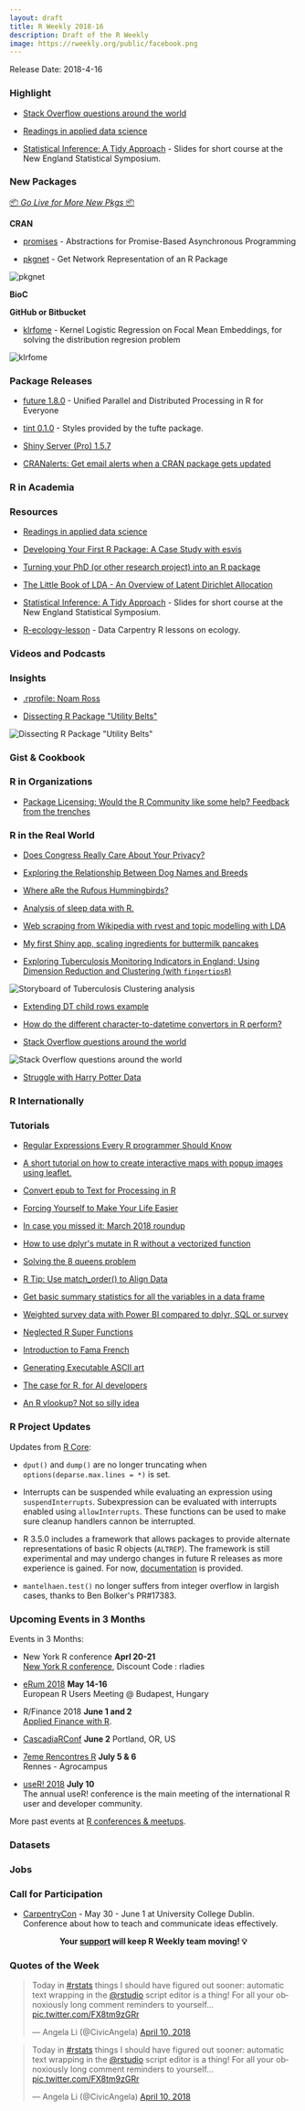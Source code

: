 ```yaml
---
layout: draft
title: R Weekly 2018-16
description: Draft of the R Weekly
image: https://rweekly.org/public/facebook.png
---
```


Release Date: 2018-4-16

###  Highlight

+ [Stack Overflow questions around the world](https://juliasilge.com/blog/stack-questions-cities/)

+ [Readings in applied data science](https://github.com/hadley/stats337)

+ [Statistical Inference: A Tidy Approach](https://ismayc.github.io/talks/ness-infer/slide_deck.html) - Slides for short course at the New England Statistical Symposium.

###  New Packages

<p class="added-hostname"><a href="https://rweekly.org/live" target="_blank" class="externalLink">📦 <i>Go Live for More New Pkgs</i> 📦</a></p>

**CRAN**

+ [promises](https://cran.r-project.org/web/packages/promises/index.html) - Abstractions for Promise-Based Asynchronous Programming

+ [pkgnet](https://cran.r-project.org/web/packages/pkgnet/index.html) - Get Network Representation of an R Package

![pkgnet](https://raw.githubusercontent.com/rweekly/image/master/2018/devtools.png)

**BioC**


**GitHub or Bitbucket**

+ [klrfome](https://github.com/mrecos/klrfome) - Kernel Logistic Regression on Focal Mean Embeddings, for solving the distribution regresion problem

![klrfome](https://raw.githubusercontent.com/rweekly/image/master/2018/KLRfome_dataflow.png)

### Package Releases

+ [future 1.8.0](https://www.jottr.org/2018/04/12/future-results/) - Unified Parallel and Distributed Processing in R for Everyone

+ [tint 0.1.0](http://dirk.eddelbuettel.com/blog/2018/04/08#tint_0.1.0) - Styles provided by the tufte package.

+ [Shiny Server (Pro) 1.5.7](https://blog.rstudio.com/2018/04/11/shiny-server-pro-1-5-7/)

+ [CRANalerts: Get email alerts when a CRAN package gets updated](https://deanattali.com/blog/cranalerts/)

###  R in Academia


###  Resources

+ [Readings in applied data science](https://github.com/hadley/stats337)

+ [Developing Your First R Package: A Case Study with esvis](http://www.dandersondata.com/talks/eugene_rug/)

+ [Turning your PhD (or other research project) into an R package](https://htmlpreview.github.io/?https://raw.githubusercontent.com/r-oxford/r-oxford.github.io/master/slides/2018_04_PhD_to_package.html)

+ [The Little Book of LDA - An Overview of Latent Dirichlet Allocation](https://ldabook.com/)

+ [Statistical Inference: A Tidy Approach](https://ismayc.github.io/talks/ness-infer/slide_deck.html) - Slides for short course at the New England Statistical Symposium.

+ [R-ecology-lesson](https://github.com/datacarpentry/R-ecology-lesson) - Data Carpentry R lessons on ecology.

###  Videos and Podcasts




### Insights

+ [.rprofile: Noam Ross](https://ropensci.org/blog/2018/04/13/rprofile-noam-ross/)

+ [Dissecting R Package "Utility Belts"](https://rud.is/b/2018/04/08/dissecting-r-package-utility-belts/)

![Dissecting R Package "Utility Belts"](https://raw.githubusercontent.com/rweekly/image/master/2018/util-ratio.png)

### Gist & Cookbook




###  R in Organizations

+ [Package Licensing: Would the R Community like some help? Feedback from the trenches](https://www.r-consortium.org/blog/2018/04/12/package-licensing-would-the-r-community-like-some-help-feedback-from-the-trenches)


### R in the Real World

+ [Does Congress Really Care About Your Privacy?](https://rud.is/b/2018/04/13/does-congress-really-care-about-your-privacy/)

+ [Exploring the Relationship Between Dog Names and Breeds](http://kaylinwalker.com/dog-names-tfidf/)

+ [Where aRe the Rufous Hummingbirds?](https://github.com/stephhazlitt/ruhu-ebird-observations/blob/master/R/ruhu-ebird-observations.md)

+ [Analysis of sleep data with R.](http://www.seanlnguyen.com/post/analyzing-sleep-data-with-r/)

+ [Web scraping from Wikipedia with rvest and topic modelling  with LDA](http://annamarbut.blogspot.com/2018/04/scraping-wikipedia-and-topic-modelling.html)

+ [My first Shiny app, scaling ingredients for buttermilk pancakes](https://snewns92.shinyapps.io/BestButtermilkPancakes/)

+ [Exploring Tuberculosis Monitoring Indicators in England; Using Dimension Reduction and Clustering (with `fingertipsR`)](https://www.samabbott.co.uk/post/cluster-england-tb/)

![Storyboard of Tuberculosis Clustering analysis](https://raw.githubusercontent.com/rweekly/image/master/2018/storyboard-fingertips-tb-clust.png)

+ [Extending DT child rows example](http://www.reigo.eu/2018/04/extending-dt-child-row-example/)

+ [How do the different character-to-datetime convertors in R perform?](http://rsangole.netlify.com/post/performance-benchmarking-for-date-time-conversions/)

+ [Stack Overflow questions around the world](https://juliasilge.com/blog/stack-questions-cities/)

![Stack Overflow questions around the world](https://raw.githubusercontent.com/rweekly/image/master/2018/stack-map.png)

+ [Struggle with Harry Potter Data](http://www.questionflow.org/2018/04/09/struggle-with-harry-potter-data/)


### R Internationally



###  Tutorials

+ [Regular Expressions Every R programmer Should Know](https://blog.jumpingrivers.com/posts/2018/top_regular_expressions_r_stringr/)

+ [A short tutorial on how to create interactive maps with popup images using leaflet. ](https://peerchristensen.netlify.com/post/mapping-street-art-with-leaflet-and-r/)

+ [Convert epub to Text for Processing in R](https://rud.is/b/2018/04/12/convert-epub-to-text-for-processing-in-r/)

+ [Forcing Yourself to Make Your Life Easier](https://ropensci.org/blog/2018/04/12/ijtiff/)

+ [In case you missed it: March  2018 roundup](http://blog.revolutionanalytics.com/2018/04/in-case-you-missed-it-march-2018-roundup.html)

+ [How to use dplyr's mutate in R without a vectorized function](https://deanattali.com/blog/mutate-non-vectorized/)

+ [Solving the 8 queens problem](https://coolbutuseless.bitbucket.io/2018/04/10/solving-the-8-queens-problem/)

+ [R Tip: Use match_order() to Align Data](http://www.win-vector.com/blog/2018/04/r-tip-use-match_order-to-align-data/)

+ [Get basic summary statistics for all the variables in a data frame](http://www.brodrigues.co/blog/2018-04-10-brotools_describe/)

+ [Weighted survey data with Power BI compared to dplyr, SQL or survey](http://freerangestats.info/blog/2018/04/11/weighted-survey-data-with-power-bi)

+ [Neglected R Super Functions](http://www.win-vector.com/blog/2018/04/neglected-r-super-functions/)

+ [Introduction to Fama French](https://rviews.rstudio.com/2018/04/11/introduction-to-fama-french/)

+ [Generating Executable ASCII art](https://coolbutuseless.bitbucket.io/2018/04/12/generating-executable-ascii-art/)

+ [The case for R, for AI developers](http://blog.revolutionanalytics.com/2018/04/the-case-for-r-for-ai-developers.html)

+ [An R vlookup? Not so silly idea](https://www.daeconomist.com/post/2018-04-08-an-r-vlookup-not-so-silly-idea/)

<!--<div class="post-more-begin"></div><div class="post-more-end"></div>-->

###  R Project Updates

Updates from [R Core](http://developer.r-project.org/blosxom.cgi/R-devel/NEWS):

+ `dput()` and `dump()` are no longer truncating when `options(deparse.max.lines = *)` is set.

+ Interrupts can be suspended while evaluating an expression using `suspendInterrupts`. Subexpression can be evaluated with interrupts enabled using `allowInterrupts`. These functions can be used to make sure cleanup handlers cannon be interrupted.

+ R 3.5.0 includes a framework that allows packages to provide alternate representations of basic R objects (`ALTREP`). The framework is still experimental and may undergo changes in future R releases as more experience is gained. For now, [documentation](https://svn.r-project.org/R/branches/ALTREP/ALTREP.html) is provided.

+ `mantelhaen.test()` no longer suffers from integer overflow in largish cases, thanks to Ben Bolker's PR#17383.

###  Upcoming Events in 3 Months

Events in 3 Months:

+ New York R conference **Aprl 20-21** <br />
[New York R conference](https://www.rstats.nyc/), Discount Code : rladies

+ [eRum 2018](http://2018.erum.io) **May 14-16** <br />
European R Users Meeting @ Budapest, Hungary

+ R/Finance 2018 **June 1 and 2** <br />
[Applied Finance with R](http://www.rinfinance.com).

+ [CascadiaRConf](https://cascadiarconf.com/) **June 2**
Portland, OR, US

+ [7eme Rencontres R](https://r2018-rennes.sciencesconf.org/)  **July 5 & 6** <br />
Rennes - Agrocampus

+ [useR! 2018](https://user2018.r-project.org/) **July 10** <br />
The annual useR! conference is the main meeting of the international R user and developer community.

<!--

+ [LatinR 2018](http://latin-r.com/) **Sept 4-5** <br />
Buenos Aires, Argentina.

-->

More past events at [R conferences & meetups](https://conf.rweekly.org).

### Datasets




### Jobs




###  Call for Participation

+ [CarpentryCon](http://www.carpentrycon.org/) -
May 30 - June 1 at University College Dublin. Conference about how to teach and communicate ideas effectively.

<p class="hide-support added-hostname support-rweekly" style="text-align: center;font-weight: bold;">Your <a class="non-visited externalLink" href="https://www.patreon.com/rweekly" onclick="pas(this)">support</a> will keep R Weekly team moving! 💡</p>

###  Quotes of the Week

<blockquote class="twitter-tweet" data-lang="en"><p lang="en" dir="ltr">Today in <a href="https://twitter.com/hashtag/rstats?src=hash&amp;ref_src=twsrc%5Etfw">#rstats</a> things I should have figured out sooner: automatic text wrapping in the <a href="https://twitter.com/rstudio?ref_src=twsrc%5Etfw">@rstudio</a> script editor is a thing! For all your obnoxiously long comment reminders to yourself... <a href="https://t.co/FX8tm9zGRr">pic.twitter.com/FX8tm9zGRr</a></p>&mdash; Angela Li (@CivicAngela) <a href="https://twitter.com/CivicAngela/status/983759892887625730?ref_src=twsrc%5Etfw">April 10, 2018</a></blockquote>

<blockquote class="twitter-tweet" data-lang="en"><p lang="en" dir="ltr">Today in <a href="https://twitter.com/hashtag/rstats?src=hash&amp;ref_src=twsrc%5Etfw">#rstats</a> things I should have figured out sooner: automatic text wrapping in the <a href="https://twitter.com/rstudio?ref_src=twsrc%5Etfw">@rstudio</a> script editor is a thing! For all your obnoxiously long comment reminders to yourself... <a href="https://t.co/FX8tm9zGRr">pic.twitter.com/FX8tm9zGRr</a></p>&mdash; Angela Li (@CivicAngela) <a href="https://twitter.com/CivicAngela/status/983759892887625730?ref_src=twsrc%5Etfw">April 10, 2018</a></blockquote>

